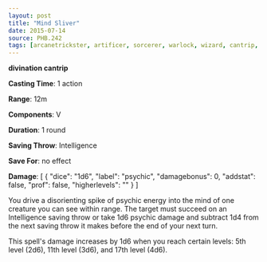 ```yaml
---
layout: post
title: "Mind Sliver"
date: 2015-07-14
source: PHB.242
tags: [arcanetrickster, artificer, sorcerer, warlock, wizard, cantrip, enchantment]
---
```


**divination cantrip**

**Casting Time**: 1 action

**Range**: 12m

**Components**: V

**Duration**: 1 round

**Saving Throw**: Intelligence

**Save For**: no effect

**Damage**: [ { "dice": "1d6", "label": "psychic", "damagebonus": 0, "addstat": false, "prof": false, "higherlevels": "" } ]

You drive a disorienting spike of psychic energy into the mind of one creature you can see within range. The target must succeed on an Intelligence saving throw or take 1d6 psychic damage and subtract 1d4 from the next saving throw it makes before the end of your next turn.

This spell's damage increases by 1d6 when you reach certain levels: 5th level (2d6), 11th level (3d6), and 17th level (4d6).
